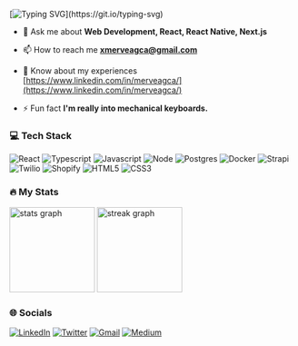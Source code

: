 [![Typing SVG](https://readme-typing-svg.herokuapp.com?font=Fira+Code&duration=2000&pause=1000&color=F79A00&random=false&width=435&lines=Hey!+%F0%9F%91%8B++I'm++Merve.;I'm+a+Senior+Frontend+Developer.)](https://git.io/typing-svg)

- 💬 Ask me about **Web Development, React, React Native, Next.js**

- 📫 How to reach me **xmerveagca@gmail.com**

- 📄 Know about my experiences [https://www.linkedin.com/in/merveagca/](https://www.linkedin.com/in/merveagca/)

- ⚡ Fun fact **I'm really into mechanical keyboards.**

### 💻 Tech Stack
![React](https://img.shields.io/badge/React-61DAFB.svg?style=for-the-badge&logo=react&logoColor=white)
![Typescript](https://img.shields.io/badge/typescript-3178C6.svg?style=for-the-badge&logo=typescript&logoColor=white)
![Javascript](https://img.shields.io/badge/javascript-f0d81e.svg?style=for-the-badge&logo=javascript&logoColor=white)
![Node](https://img.shields.io/badge/Node.js-43853D.svg?style=for-the-badge&logo=node.js&logoColor=white)
![Postgres](https://img.shields.io/badge/postgres-%23316192.svg?style=for-the-badge&logo=postgresql&logoColor=white)
![Docker](https://img.shields.io/badge/docker-%230db7ed.svg?style=for-the-badge&logo=docker&logoColor=white)
![Strapi](https://img.shields.io/badge/strapi-4945FF.svg?style=for-the-badge&logo=strapi&logoColor=white)
![Twilio](https://img.shields.io/badge/twilio-F22F46.svg?style=for-the-badge&logo=twilio&logoColor=white)
![Shopify](https://img.shields.io/badge/shopify-7AB55C.svg?style=for-the-badge&logo=shopify&logoColor=white)
![HTML5](https://img.shields.io/badge/html5-%23E34F26.svg?style=for-the-badge&logo=html5&logoColor=white)
![CSS3](https://img.shields.io/badge/css3-1572B6.svg?style=for-the-badge&logo=css3&logoColor=white)

### 🔥 My Stats 
<div align="left">
  <img src="https://github-readme-stats.vercel.app/api?username=merve&hide_title=false&hide_rank=false&show_icons=true&include_all_commits=true&count_private=true&disable_animations=false&theme=chartreuse-dark&locale=en&hide_border=false&order=1" height="150" alt="stats graph"  />
  <img src="https://streak-stats.demolab.com?user=merve&locale=en&mode=daily&theme=chartreuse-dark&hide_border=false&border_radius=5&order=3" height="150" alt="streak graph"  />
</div>

### 🌐 Socials
[![LinkedIn](https://img.shields.io/badge/linkedin-%230077B5.svg?style=for-the-badge&logo=linkedin&logoColor=white)](https://linkedin.com/in/merveagca) 
[![Twitter](https://img.shields.io/badge/twitter-%231DA1F2.svg?style=for-the-badge&logo=Twitter&logoColor=white)](https://twitter.com/merve)
[![Gmail](https://img.shields.io/badge/gmail-D14836.svg?style=for-the-badge&logo=Gmail&logoColor=white)](mailto:xmerveagca@gmail.com)
[![Medium](https://img.shields.io/badge/medium-000000.svg?style=for-the-badge&logo=medium&logoColor=white)](https://linkedin.com/in/merveagca) 
